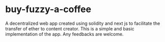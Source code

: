 # buy-fuzzy-a-coffee
A decentralized web app created using solidity and next js to facilitate the transfer of ether to content creator. This is a simple and basic implementation of the app. Any feedbacks are welcome.

